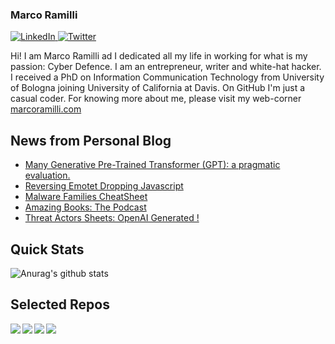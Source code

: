 ### Marco Ramilli

<p align="left">
 <a href="https://www.linkedin.com/in/marcoramilli/" target="_blank">
    <img src="https://img.shields.io/badge/LinkedIn-%230077B5.svg?&style=flat-square&logo=linkedin&logoColor=white&color=071A2C" alt="LinkedIn">
 <a href="https://twitter.com/Marco_Ramilli/" target="_blank">
    <img src="https://img.shields.io/badge/Twitter-%231877F2.svg?&style=flat-square&logo=twitter&logoColor=white&color=071A2C" alt="Twitter">
  </a>
</p>

Hi! I am Marco Ramilli ad I dedicated all my life in working for what is my passion: Cyber Defence. I am an entrepreneur, writer and white-hat hacker. I received a PhD on Information Communication Technology from University of Bologna joining University of California at Davis. On GitHub I'm just a casual coder. For knowing more about me, please visit my web-corner [marcoramilli.com](https://marcoramilli.com) 

## News from Personal Blog
<!--START_SECTION:feed-->
* [Many Generative Pre-Trained Transformer (GPT): a pragmatic evaluation.](https:&#x2F;&#x2F;marcoramilli.com&#x2F;2023&#x2F;04&#x2F;12&#x2F;many-generative-pre-trained-transformer-gpt-a-pragmatic-evaluation&#x2F;)
* [Reversing Emotet Dropping Javascript](https:&#x2F;&#x2F;marcoramilli.com&#x2F;2023&#x2F;03&#x2F;22&#x2F;reversing-emotet-dropping-javascript&#x2F;)
* [Malware Families CheatSheet](https:&#x2F;&#x2F;marcoramilli.com&#x2F;2023&#x2F;03&#x2F;02&#x2F;malware-families-cheatsheet&#x2F;)
* [Amazing Books: The Podcast](https:&#x2F;&#x2F;marcoramilli.com&#x2F;2023&#x2F;02&#x2F;20&#x2F;amazing-books-the-podcast&#x2F;)
* [Threat Actors Sheets: OpenAI Generated !](https:&#x2F;&#x2F;marcoramilli.com&#x2F;2023&#x2F;02&#x2F;16&#x2F;threat-actors-sheets-openai-generated&#x2F;)
<!--END_SECTION:feed-->

## Quick Stats
![Anurag's github stats](https://github-readme-stats.vercel.app/api?username=marcoramilli&show_icons=true&hide_border=true&hide=contribs,prs])

## Selected Repos
<a href="https://github.com/marcoramilli/MalwareTrainingSets">
  <img align="left" src="https://github-readme-stats.vercel.app/api/pin/?username=marcoramilli&repo=MalwareTrainingSets" />
</a>
<a href="https://github.com/marcoramilli/PhishingKitTracker">
  <img align="left" src="https://github-readme-stats.vercel.app/api/pin/?username=marcoramilli&repo=PhishingKitTracker" />
</a>
<a href="https://github.com/marcoramilli/malcontrol">
  <img align="left" src="https://github-readme-stats.vercel.app/api/pin/?username=marcoramilli&repo=malcontrol" />
</a>
<a href="https://github.com/marcoramilli/APT34">
  <img align="left" src="https://github-readme-stats.vercel.app/api/pin/?username=marcoramilli&repo=APT34" />
</a>
